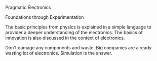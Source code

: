 Pragmatic Electronics

Foundations through Experimentation

The basic principles from physics is explained in a simple language to provider a deeper understanding of the electronics. The basics of innovation is also discussed in the context of electronics.

Don't damage any components and waste. Big companies are already wasting lot of electronics. Simulation is the answer.



